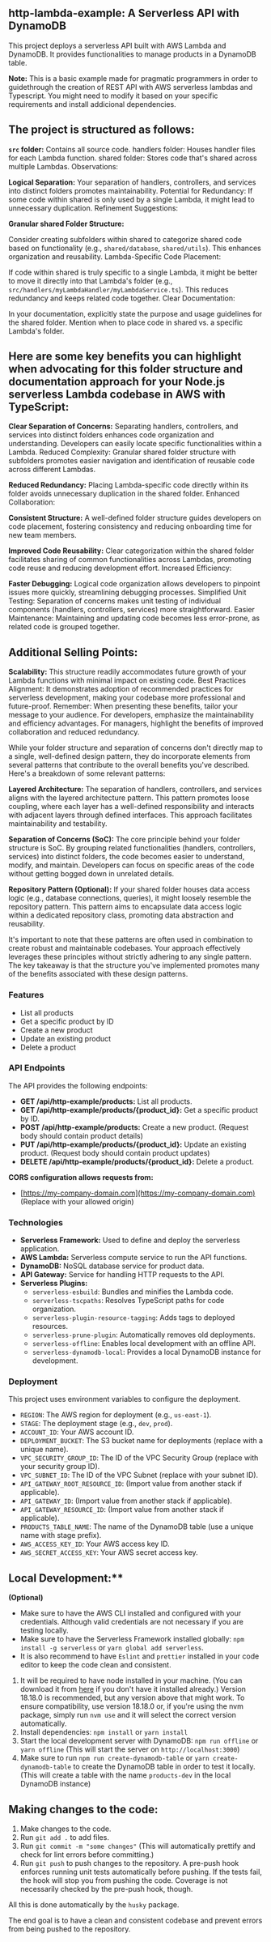 ## http-lambda-example: A Serverless API with DynamoDB

This project deploys a serverless API built with AWS Lambda and DynamoDB. It provides functionalities to manage products in a DynamoDB table.

**Note:** This is a basic example made for pragmatic programmers in order to guidethrough the creation of REST API with AWS serverless lambdas and Typescript. You might need to modify it based on your specific requirements and install addicional dependencies.

## The project is structured as follows:

**`src` folder:** Contains all source code.
handlers folder: Houses handler files for each Lambda function.
shared folder: Stores code that's shared across multiple Lambdas.
Observations:

**Logical Separation:**
Your separation of handlers, controllers, and services into distinct folders promotes maintainability.
Potential for Redundancy: If some code within shared is only used by a single Lambda, it might lead to unnecessary duplication.
Refinement Suggestions:

**Granular shared Folder Structure:**

Consider creating subfolders within shared to categorize shared code based on functionality (e.g., `shared/database`, `shared/utils`). This enhances organization and reusability.
Lambda-Specific Code Placement:

If code within shared is truly specific to a single Lambda, it might be better to move it directly into that Lambda's folder (e.g., `src/handlers/myLambdaHandler/myLambdaService.ts`). This reduces redundancy and keeps related code together.
Clear Documentation:

In your documentation, explicitly state the purpose and usage guidelines for the shared folder. Mention when to place code in shared vs. a specific Lambda's folder.

## Here are some key benefits you can highlight when advocating for this folder structure and documentation approach for your Node.js serverless Lambda codebase in AWS with TypeScript:

**Clear Separation of Concerns:** Separating handlers, controllers, and services into distinct folders enhances code organization and understanding. Developers can easily locate specific functionalities within a Lambda.
Reduced Complexity: Granular shared folder structure with subfolders promotes easier navigation and identification of reusable code across different Lambdas.

**Reduced Redundancy:** Placing Lambda-specific code directly within its folder avoids unnecessary duplication in the shared folder.
Enhanced Collaboration:

**Consistent Structure:** A well-defined folder structure guides developers on code placement, fostering consistency and reducing onboarding time for new team members.

**Improved Code Reusability:** Clear categorization within the shared folder facilitates sharing of common functionalities across Lambdas, promoting code reuse and reducing development effort.
Increased Efficiency:

**Faster Debugging:** Logical code organization allows developers to pinpoint issues more quickly, streamlining debugging processes.
Simplified Unit Testing: Separation of concerns makes unit testing of individual components (handlers, controllers, services) more straightforward.
Easier Maintenance: Maintaining and updating code becomes less error-prone, as related code is grouped together.

## Additional Selling Points:

**Scalability:** This structure readily accommodates future growth of your Lambda functions with minimal impact on existing code.
Best Practices Alignment: It demonstrates adoption of recommended practices for serverless development, making your codebase more professional and future-proof.
Remember: When presenting these benefits, tailor your message to your audience. For developers, emphasize the maintainability and efficiency advantages. For managers, highlight the benefits of improved collaboration and reduced redundancy.

While your folder structure and separation of concerns don't directly map to a single, well-defined design pattern, they do incorporate elements from several patterns that contribute to the overall benefits you've described. Here's a breakdown of some relevant patterns:

**Layered Architecture:** The separation of handlers, controllers, and services aligns with the layered architecture pattern. This pattern promotes loose coupling, where each layer has a well-defined responsibility and interacts with adjacent layers through defined interfaces. This approach facilitates maintainability and testability.

**Separation of Concerns (SoC):** The core principle behind your folder structure is SoC. By grouping related functionalities (handlers, controllers, services) into distinct folders, the code becomes easier to understand, modify, and maintain. Developers can focus on specific areas of the code without getting bogged down in unrelated details.

**Repository Pattern (Optional):** If your shared folder houses data access logic (e.g., database connections, queries), it might loosely resemble the repository pattern. This pattern aims to encapsulate data access logic within a dedicated repository class, promoting data abstraction and reusability.

It's important to note that these patterns are often used in combination to create robust and maintainable codebases. Your approach effectively leverages these principles without strictly adhering to any single pattern.  The key takeaway is that the structure you've implemented promotes many of the benefits associated with these design patterns.

### Features

* List all products
* Get a specific product by ID
* Create a new product
* Update an existing product
* Delete a product

### API Endpoints

The API provides the following endpoints:

* **GET /api/http-example/products:** List all products.
* **GET /api/http-example/products/{product_id}:** Get a specific product by ID.
* **POST /api/http-example/products:** Create a new product. (Request body should contain product details)
* **PUT /api/http-example/products/{product_id}:** Update an existing product. (Request body should contain product updates)
* **DELETE /api/http-example/products/{product_id}:** Delete a product.

**CORS configuration allows requests from:**

* [https://my-company-domain.com](https://my-company-domain.com)  (Replace with your allowed origin)

### Technologies

* **Serverless Framework:** Used to define and deploy the serverless application.
* **AWS Lambda:** Serverless compute service to run the API functions.
* **DynamoDB:** NoSQL database service for product data.
* **API Gateway:** Service for handling HTTP requests to the API.
* **Serverless Plugins:**
    * `serverless-esbuild`: Bundles and minifies the Lambda code.
    * `serverless-tscpaths`: Resolves TypeScript paths for code organization.
    * `serverless-plugin-resource-tagging`: Adds tags to deployed resources.
    * `serverless-prune-plugin`: Automatically removes old deployments.
    * `serverless-offline`: Enables local development with an offline API.
    * `serverless-dynamodb-local`: Provides a local DynamoDB instance for development.

### Deployment

This project uses environment variables to configure the deployment.

* `REGION`: The AWS region for deployment (e.g., `us-east-1`).
* `STAGE`: The deployment stage (e.g., `dev`, `prod`).
* `ACCOUNT_ID`: Your AWS account ID.
* `DEPLOYMENT_BUCKET`: The S3 bucket name for deployments (replace with a unique name).
* `VPC_SECURITY_GROUP_ID`: The ID of the VPC Security Group (replace with your security group ID).
* `VPC_SUBNET_ID`: The ID of the VPC Subnet (replace with your subnet ID).
* `API_GATEWAY_ROOT_RESOURCE_ID`: (Import value from another stack if applicable).
* `API_GATEWAY_ID`: (Import value from another stack if applicable).
* `API_GATEWAY_RESOURCE_ID`: (Import value from another stack if applicable).
* `PRODUCTS_TABLE_NAME`: The name of the DynamoDB table (use a unique name with stage prefix).
* `AWS_ACCESS_KEY_ID`: Your AWS access key ID.
* `AWS_SECRET_ACCESS_KEY`: Your AWS secret access key.

## Local Development:**

**(Optional)**

* Make sure to have the AWS CLI installed and configured with your credentials. Although valid credentials are not necessary if you are testing locally.
* Make sure to have the Serverless Framework installed globally: `npm install -g serverless` or `yarn global add serverless`.
* It is also recommend to have `Eslint` and `prettier` installed in your code editor to keep the code clean and consistent.

1. It will be required to have node installed in your machine. (You can download it from [here](https://nodejs.org/en/download/) if you don't have it installed already.) Version 18.18.0 is recommended, but any version above that might work. To ensure compatibility, use version 18.18.0 or, if you're using the nvm package, simply run `nvm use` and it will select the correct version automatically.
2. Install dependencies: `npm install` or `yarn install`
3. Start the local development server with DynamoDB: `npm run offline` or `yarn offline` (This will start the server on `http://localhost:3000`)
4. Make sure to run `npm run create-dynamodb-table` or `yarn create-dynamodb-table` to create the DynamoDB table in order to test it locally. (This will create a table with the name `products-dev` in the local DynamoDB instance)

## Making changes to the code:

1. Make changes to the code.
2. Run `git add .` to add files.
3. Run `git commit -m "some changes"` (This will automatically prettify and check for lint errors before committing.)
4. Run `git push` to push changes to the repository. A pre-push hook enforces running unit tests automatically before pushing. If the tests fail, the hook will stop you from pushing the code. Coverage is not necessarily checked by the pre-push hook, though.

All this is done automatically by the `husky` package.

The end goal is to have a clean and consistent codebase and prevent errors from being pushed to the repository.
